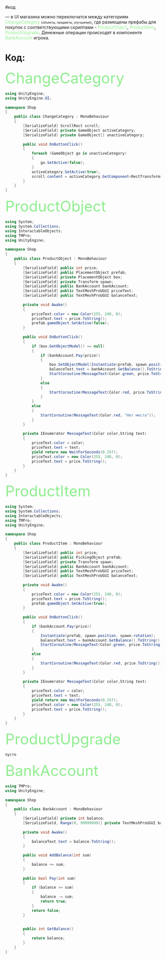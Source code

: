 #код

—  в UI магазина можно переключатся между категориям <font style = "color:lightgreen">ChangeCategory</font> <font size =1>(объекты, предметы, улучшения)</font>, где размещены префабы для покупок с соответствующими скриптами - <font style = "color:lightgreen">ProductObject</font>, <font style = "color:lightgreen">ProductItem</font>, <font style = "color:lightgreen">ProductUpgrade</font>.  Денежные операции происходят в компоненте <font style = "color:lightgreen">BankAccount</font> игрока.

# **Код:**

<font size = 8, font  style = "color:lightgreen">ChangeCategory</font>
```C#
using UnityEngine;  
using UnityEngine.UI;  
  
namespace Shop  
{  
    public class ChangeCategory : MonoBehaviour  
    {  
        [SerializeField] ScrollRect scroll;  
        [SerializeField] private GameObject activeCategory;  
        [SerializeField] private GameObject[] unactiveCategory;  
          
        public void OnButtonClick()  
        {  
            foreach (GameObject go in unactiveCategory)  
            {  
                go.SetActive(false);  
            }      
            activeCategory.SetActive(true);  
            scroll.content = activeCategory.GetComponent<RectTransform>();  
        }  
    }  
}

```

<font size = 8, font  style = "color:lightgreen">ProductObject</font>
```C#
using System;  
using System.Collections;  
using InteractableObjects;  
using TMPro;  
using UnityEngine;  
  
namespace Shop  
{  
    public class ProductObject : MonoBehaviour  
    {  
        [SerializeField] public int price;  
        [SerializeField] public PlacementObject prefab;  
        [SerializeField] private PlacementObject box;  
        [SerializeField] private Transform spawn;  
        [SerializeField] public BankAccount bankAccount;  
        [SerializeField] public TextMeshProUGUI priceText;  
        [SerializeField] public TextMeshProUGUI balanceText;  
  
        private void Awake()  
        {  
            priceText.color = new Color(255, 248, 0);  
            priceText.text = price.ToString();  
            prefab.gameObject.SetActive(false);  
        }  
  
        public void OnButtonClick()  
        {  
            if (box.GetObjectModel() == null)  
            {  
                if (bankAccount.Pay(price))  
                {  
                    box.SetObjectModel(Instantiate(prefab, spawn.position, spawn.rotation));  
                    balanceText.text = bankAccount.GetBalance().ToString();  
                    StartCoroutine(MessageText(Color.green, price.ToString()));  
                }  
                else  
                {  
                    StartCoroutine(MessageText(Color.red, price.ToString()));  
                }  
            }  
            else  
            {  
                StartCoroutine(MessageText(Color.red, "Нет места"));  
            }  
        }  
          
        private IEnumerator MessageText(Color color,String text)  
        {  
            priceText.color = color;  
            priceText.text = text;  
            yield return new WaitForSeconds(0.25f);  
            priceText.color = new Color(255, 248, 0);  
            priceText.text = price.ToString();  
        }  
    }  
}
```

<font size = 8, font  style = "color:lightgreen">ProductItem</font>
```C#
using System;  
using System.Collections;  
using InteractableObjects;  
using TMPro;  
using UnityEngine;  
  
namespace Shop  
{  
    public class ProductItem : MonoBehaviour  
    {  
        [SerializeField] public int price;  
        [SerializeField] public PickingObject prefab;  
        [SerializeField] private Transform spawn;  
        [SerializeField] public BankAccount bankAccount;  
        [SerializeField] public TextMeshProUGUI priceText;  
        [SerializeField] public TextMeshProUGUI balanceText;  
  
        private void Awake()  
        {  
            priceText.color = new Color(255, 248, 0);  
            priceText.text = price.ToString();  
            prefab.gameObject.SetActive(true);  
        }  
  
        public void OnButtonClick()  
        {  
            if (bankAccount.Pay(price))  
            {  
                Instantiate(prefab, spawn.position, spawn.rotation);  
                balanceText.text = bankAccount.GetBalance().ToString();  
                StartCoroutine(MessageText(Color.green, price.ToString()));  
            }  
            else  
            {  
                StartCoroutine(MessageText(Color.red, price.ToString()));  
            }  
        }  
          
        private IEnumerator MessageText(Color color,String text)  
        {  
            priceText.color = color;  
            priceText.text = text;  
            yield return new WaitForSeconds(0.25f);  
            priceText.color = new Color(255, 248, 0);  
            priceText.text = price.ToString();  
        }  
    }  
}

```

<font size = 8, font  style = "color:lightgreen">ProductUpgrade</font>
```C#
пусто
```

<font size = 8, font  style = "color:lightgreen">BankAccount</font>
```C#
using TMPro;  
using UnityEngine;  
  
namespace Shop  
{  
    public class BankAccount : MonoBehaviour  
    {  
        [SerializeField] private int balance;  
        [SerializeField, Range(0, 99999999)] private TextMeshProUGUI balanceText;  
  
        private void Awake()  
        {  
            balanceText.text = balance.ToString();  
        }  
          
        public void AddBalance(int sum)  
        {  
            balance += sum;  
        }  
          
        public bool Pay(int sum)  
        {  
            if (balance >= sum)  
            {  
                balance -= sum;  
                return true;  
            }  
            return false;  
        }  
  
  
        public int GetBalance()  
        {  
            return balance;  
        }  
    }  
}

```

